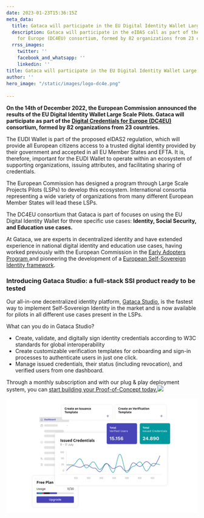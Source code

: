 ```yaml
---
date: 2023-01-23T15:36:15Z
meta_data:
  title: Gataca will participate in the EU Digital Identity Wallet Large Scale Pilots
  description: Gataca will participate in the eIDAS call as part of the Digital Credentials
    for Europe (DC4EU) consortium, formed by 82 organizations from 23 countries.
  rrss_images:
    twitter: ''
    facebook_and_whatsapp: ''
    linkedin: ''
title: Gataca will participate in the EU Digital Identity Wallet Large Scale Pilots
author: ''
hero_image: "/static/images/logo-dc4e.png"

---
```

**On the 14th of December 2022, the European Commission announced the results of the EU Digital Identity Wallet Large Scale Pilots. Gataca will participate as part of the** [**Digital Credentials for Europe (DC4EU)**](https://www.dc4eu.eu/ "https://www.dc4eu.eu/") **consortium, formed by 82 organizations from 23 countries.**

The EUDI Wallet is part of the proposed eIDAS2 regulation, which will provide all European citizens access to a trusted digital identity provided by their government and accepted in all EU Member States and EFTA. It is, therefore, important for the EUDI Wallet to operate within an ecosystem of supporting organizations, issuing attributes, and facilitating sharing of credentials.

The European Commission has designed a program through Large Scale Projects Pilots (LSPs) to develop this ecosystem. International consortia representing a wide variety of organizations from many different European Member States will lead these LSPs.

The DC4EU consortium that Gataca is part of focuses on using the EU Digital Identity Wallet for three specific use cases: **Identity, Social Security, and Education use cases.**

At Gataca, we are experts in decentralized identity and have extended experience in national digital identity and education use cases, having worked previously with the European Commission in the [Early Adopters Program ](https://gataca.io/blog/gataca-joins-the-european-commission-s-early-adopters-program-as-the-ssi-technology-provider-in-the-spanish-group "https://gataca.io/blog/gataca-joins-the-european-commission-s-early-adopters-program-as-the-ssi-technology-provider-in-the-spanish-group")and pioneering the development of a [European Self-Sovereign Identity framework](https://gataca.io/blog/ngi-essif-lab-a-program-funded-by-the-european-commission-doubles-down-its-bet-on-gataca "https://gataca.io/blog/ngi-essif-lab-a-program-funded-by-the-european-commission-doubles-down-its-bet-on-gataca").

### Introducing Gataca Studio: a full-stack SSI product ready to be tested

Our all-in-one decentralized identity platform, [Gataca Studio](https://studio.gataca.io/login), is the fastest way to implement Self-Sovereign Identity in the market and is now available for pilots in all different use cases present in the LSPs.

What can you do in Gataca Studio?

* Create, validate, and digitally sign identity credentials according to W3C standards for global interoperability
* Create customizable verification templates for onboarding and sign-in processes to authenticate users in just one click.
* Manage issued credentials, their status (including revocation), and verified users from one dashboard.

Through a monthly subscription and with our plug & play deployment system, you can [start building your Proof-of-Concept today.](https://studio.gataca.io/login)[![](https://studio.gataca.io/favicon-v2.svg)](https://studio.gataca.io/login)

![](/static/images/picture-1.png)